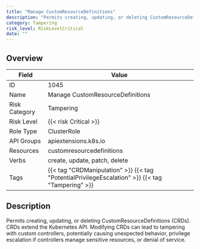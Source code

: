```yaml
---
title: "Manage CustomResourceDefinitions"
description: "Permits creating, updating, or deleting CustomResourceDefinitions (CRDs). CRDs extend the Kubernetes API. Modifying CRDs can lead to tampering with custom controllers, potentially causing unexpected behavior, privilege escalation if controllers manage sensitive resources, or denial of service."
category: Tampering
risk_level: RiskLevelCritical
date: ""
---
```


## Overview

| Field         | Value                                                                                            |
| ------------- | ------------------------------------------------------------------------------------------------ |
| ID            | 1045                                                                                             |
| Name          | Manage CustomResourceDefinitions                                                                 |
| Risk Category | Tampering                                                                                        |
| Risk Level    | {{< risk Critical >}}                                                                            |
| Role Type     | ClusterRole                                                                                      |
| API Groups    | apiextensions.k8s.io                                                                             |
| Resources     | customresourcedefinitions                                                                        |
| Verbs         | create, update, patch, delete                                                                    |
| Tags          | {{< tag "CRDManipulation" >}} {{< tag "PotentialPrivilegeEscalation" >}} {{< tag "Tampering" >}} |

## Description

Permits creating, updating, or deleting CustomResourceDefinitions (CRDs). CRDs extend the Kubernetes API. Modifying CRDs can lead to tampering with custom controllers, potentially causing unexpected behavior, privilege escalation if controllers manage sensitive resources, or denial of service.
